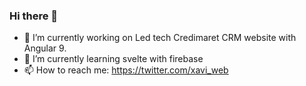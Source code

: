 ### Hi there 👋

- 🔭 I’m currently working on Led tech Credimaret CRM website with Angular 9.
- 🌱 I’m currently learning svelte with firebase
- 📫 How to reach me: https://twitter.com/xavi_web


<!--
**xavierclotet/xavierclotet** is a ✨ _special_ ✨ repository because its `README.md` (this file) appears on your GitHub profile.

Here are some ideas to get you started:

- 🔭 I’m currently working on ...
- 🌱 I’m currently learning ...
- 👯 I’m looking to collaborate on ...
- 🤔 I’m looking for help with ...
- 💬 Ask me about ...
- 📫 How to reach me: ...
- 😄 Pronouns: ...
- ⚡ Fun fact: ...
-->
